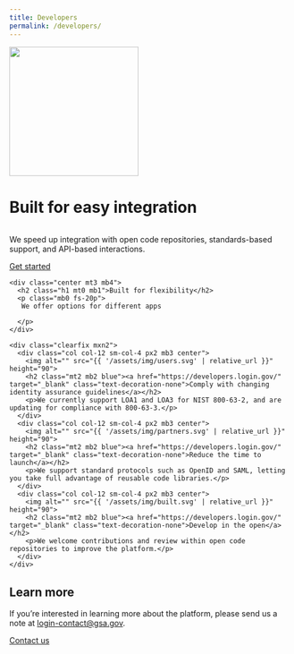 ```yaml
---
title: Developers
permalink: /developers/
---
```


<div class="bg-navy">
  <div class="container cntnr-wide px2 py5 clearfix">
    <img alt="" width="231" class="mt1 mx4 right md-show" src="{{ '/assets/img/playbook-landing.svg' | relative_url }}">
    <h1 class="mt0 mb1 white">
      Built for easy integration
    </h1><img alt="" class="mb3" src="{{ '/assets/img/hr-red-2.svg' | relative_url }}">
    <p class="mb3 overflow-hidden white fs-20p serif">
      We speed up integration with open code repositories, standards-based support, and API-based interactions.
    </p>
    <a href="https://developers.login.gov/" target="_blank" class="btn btn-primary btn-wide">Get started</a>
  </div>
</div>

<div class="bg-white">
  <div class="container cntnr-wide p2">

    <div class="center mt3 mb4">
      <h2 class="h1 mt0 mb1">Built for flexibility</h2>
      <p class="mb0 fs-20p">
       We offer options for different apps

      </p>
    </div>

    <div class="clearfix mxn2">
      <div class="col col-12 sm-col-4 px2 mb3 center">
        <img alt="" src="{{ '/assets/img/users.svg' | relative_url }}" height="90">
        <h2 class="mt2 mb2 blue"><a href="https://developers.login.gov/" target="_blank" class="text-decoration-none">Comply with changing identity assurance guidelines</a></h2>
        <p>We currently support LOA1 and LOA3 for NIST 800-63-2, and are updating for compliance with 800-63-3.</p>
      </div>
      <div class="col col-12 sm-col-4 px2 mb3 center">
        <img alt="" src="{{ '/assets/img/partners.svg' | relative_url }}" height="90">
        <h2 class="mt2 mb2 blue"><a href="https://developers.login.gov/" target="_blank" class="text-decoration-none">Reduce the time to launch</a></h2>
        <p>We support standard protocols such as OpenID and SAML, letting you take full advantage of reusable code libraries.</p>
      </div>
      <div class="col col-12 sm-col-4 px2 mb3 center">
        <img alt="" src="{{ '/assets/img/built.svg' | relative_url }}" height="90">
        <h2 class="mt2 mb2 blue"><a href="https://developers.login.gov/" target="_blank" class="text-decoration-none">Develop in the open</a></h2>
        <p>We welcome contributions and review within open code repositories to improve the platform.</p>
      </div>
    </div>
  </div>
</div>

<div class="bg-light-blue">
  <div class="container cntnr-wide px2 py3">
    <div class="clearfix">
      <div class="col-12 sm-col-10 mx-auto">
        <h2 class="mt1 mb2 red">Learn more</h2>
        <p class="mt0 fs-20p serif line-height-3">If you’re interested in learning more about the platform, please send us a note at <a href="mailto:login-contact@gsa.gov?subject=login.gov">login-contact@gsa.gov</a>.</p>
        <div class="center">
          <a href="{{ '/contact' | relative_url }}" class="btn btn-primary btn-wide mb2">Contact us</a>
        </div>
      </div>
    </div>
  </div>
</div>
